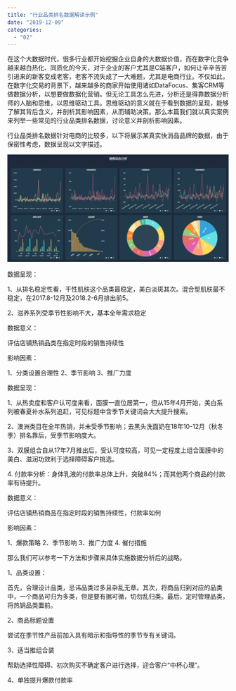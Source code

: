 ```yaml
---
title: "行业品类排名数据解读示例"
date: "2019-12-09"
categories: 
  - "02"
---
```


在这个大数据时代，很多行业都开始挖掘企业自身的大数据价值，而在数字化竞争越来越白热化、同质化的今天，对于企业的客户尤其是C端客户，如何让辛辛苦苦引进来的新客变成老客，老客不流失成了一大难题，尤其是电商行业。不仅如此，在数字化交易的背景下，越来越多的商家开始使用诸如DataFocus、集客CRM等做数据分析，以想要做数据化营销。但无论工具怎么先进，分析还是得靠数据分析师的人脑和思维，以思维驱动工具。思维驱动的意义就在于看到数据的呈现，能够了解其背后含义，并剖析其影响因素，从而辅助决策。那么本篇我们就以真实案例来列举一些常见的行业品类排名数据，讨论意义并剖析影响因素。

行业品类排名数据针对电商的比较多，以下将展示某真实快消品品牌的数据，由于保密性考虑，数据呈现以文字描述。

![](images/word-image-346-1024x496.png)

数据呈现：

1、从排名稳定性看，干性肌肤这个品类最稳定，美白淡斑其次。混合型肌肤最不稳定，在2017.8-12月及2018.2-6月排出前5。

2、滋养系列受季节性影响不大，基本全年需求稳定

数据意义：

评估店铺热销品类在指定时段的销售持续性

影响因素：

1、分类设置合理性 2、季节影响 3、推广力度

数据呈现：

1、从热卖度和客户认可度来看，面膜一直位居第一，但从15年4月开始，美白系列被春夏补水系列追赶，可见标题中含季节关键词会大大提升搜索。

2、澳洲类目在全年热销，并未受季节影响；去黑头洗面奶在18年10-12月（秋冬季）排名靠后，受季节影响度大。

3、双膜组合自从17年7月推出后，受认可度较高，可见一定程度上组合面膜中的美白、滋润功效利于选择障碍客户挑选。

4\. 付款率分析：身体乳液的付款率总体上升，突破84%；而其他两个商品的付款率有待提升。

数据意义：

评估店铺热销商品在指定时段的销售持续性，付款率如何

影响因素：

1、爆款策略 2、季节影响 3、推广力度 4. 催付措施

那么我们可以参考一下方法和步骤来具体实施数据分析后的战略。

1、品类设置：

首先，合理设计品类，忌讳品类过多且杂乱无章。其次，将商品归到对应的品类中，一个商品可归为多类，但是要有据可循，切勿乱归类。最后，定时管理品类，将热销品类置前。

2、商品标题设置

尝试在季节性产品前加入具有暗示和指导性的季节专有关键词。

3、适当推组合装

帮助选择性障碍、初次购买不确定客户进行选择，迎合客户“中杯心理”。

4、单独提升爆款付款率
